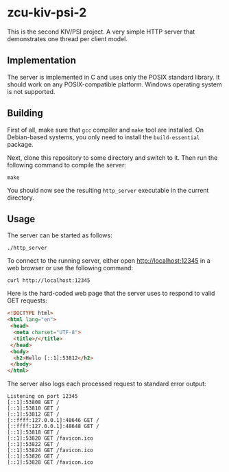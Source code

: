 # zcu-kiv-psi-2

This is the second KIV/PSI project. A very simple HTTP server that demonstrates one thread per client model.

## Implementation

The server is implemented in C and uses only the POSIX standard library.
It should work on any POSIX-compatible platform.
Windows operating system is not supported.

## Building

First of all, make sure that `gcc` compiler and `make` tool are installed.
On Debian-based systems, you only need to install the `build-essential` package.

Next, clone this repository to some directory and switch to it.
Then run the following command to compile the server:

```
make
```

You should now see the resulting `http_server` executable in the current directory.

## Usage

The server can be started as follows:

```
./http_server
```

To connect to the running server, either open <http://localhost:12345> in a web browser or use the following command:

```
curl http://localhost:12345
```

Here is the hard-coded web page that the server uses to respond to valid GET requests:

```html
<!DOCTYPE html>
<html lang="en">
 <head>
  <meta charset="UTF-8">
  <title>/</title>
 </head>
 <body>
  <h2>Hello [::1]:53812</h2>
 </body>
</html>
```

The server also logs each processed request to standard error output:

```
Listening on port 12345
[::1]:53808 GET /
[::1]:53810 GET /
[::1]:53812 GET /
[::ffff:127.0.0.1]:48646 GET /
[::ffff:127.0.0.1]:48648 GET /
[::1]:53818 GET /
[::1]:53820 GET /favicon.ico
[::1]:53822 GET /
[::1]:53824 GET /favicon.ico
[::1]:53826 GET /
[::1]:53828 GET /favicon.ico
```

